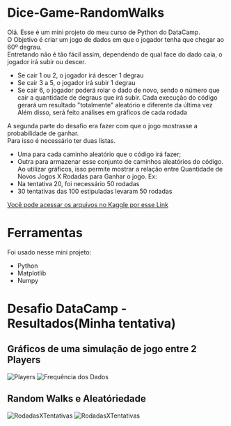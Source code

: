 # Dice-Game-RandomWalks
Olá. Esse é um mini projeto do meu curso de Python do DataCamp. <br>
O Objetivo é criar um jogo de dados em que o jogador tenha que chegar ao 60º degrau. <br>
Entretando não é tão fácil assim, dependendo de qual face do dado caia, o jogador irá subir ou descer.
* Se cair 1 ou 2, o jogador irá descer 1 degrau
* Se cair 3 a 5, o jogador irá subir 1 degrau
* Se cair 6, o jogador poderá rolar o dado de novo, sendo o número que cair a quantidade de degraus que irá subir.
Cada execução do código gerará um resultado "totalmente" aleatório e diferente da última vez
Além disso, será feito análises em gráficos de cada rodada <br>

A segunda parte do desafio era fazer com que o jogo mostrasse a probabilidade de ganhar. <br>
Para isso é necessário ter duas listas. 
* Uma para cada caminho aleatório que o código irá fazer;
* Outra para armazenar esse conjunto de caminhos aleatórios do código.
Ao utilizar gráficos, isso permite mostrar a relação entre Quantidade de Novos Jogos X Rodadas para Ganhar o jogo.
Ex:
* Na tentativa 20, foi necessário 50 rodadas
* 30 tentativas das 100 estipuladas levaram 50 rodadas

[Você pode acessar os arquivos no Kaggle por esse Link](https://www.kaggle.com/code/pedroingro/dice-game-randomwalks?scriptVersionId=113827547)

# Ferramentas
Foi usado nesse mini projeto:
* Python
* Matplotlib
* Numpy


# Desafio DataCamp - Resultados(Minha tentativa)
## Gráficos de uma simulação de jogo entre 2 Players
![Players](https://github.com/HawkEyeB/Images/blob/main/Dice%20Images/01%20-%20Jogadores%20.jpeg)
![Frequência dos Dados](https://github.com/HawkEyeB/Images/blob/main/Dice%20Images/02%20-%20Frequ%C3%AAncia%20de%20Dados.jpeg)

## Random Walks e Aleatóriedade
![RodadasXTentativas](https://github.com/HawkEyeB/Images/blob/main/Dice%20Images/03%20-%20Frequ%C3%AAncia.jpeg)
![RodadasXTentativas](https://github.com/HawkEyeB/Images/blob/main/Dice%20Images/04%20-%20PlotLine.jpeg)
